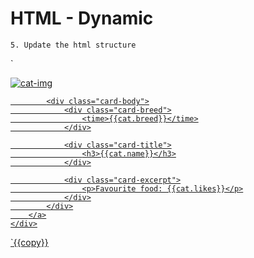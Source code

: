 # HTML - Dynamic
    5. Update the html structure 
`
<div class="card-container">
    <div class="card" *ngFor="let cat of cats">
        <a href="#">
            <div class="card-image">
                <img src="{{cat.url}}" alt="cat-img" />
            </div>

            <div class="card-body">
                <div class="card-breed">
                    <time>{{cat.breed}}</time>
                </div>

                <div class="card-title">
                    <h3>{{cat.name}}</h3>
                </div>

                <div class="card-excerpt">
                    <p>Favourite food: {{cat.likes}}</p>
                </div>
            </div>
        </a>
    </div>
</div>
`{{copy}}